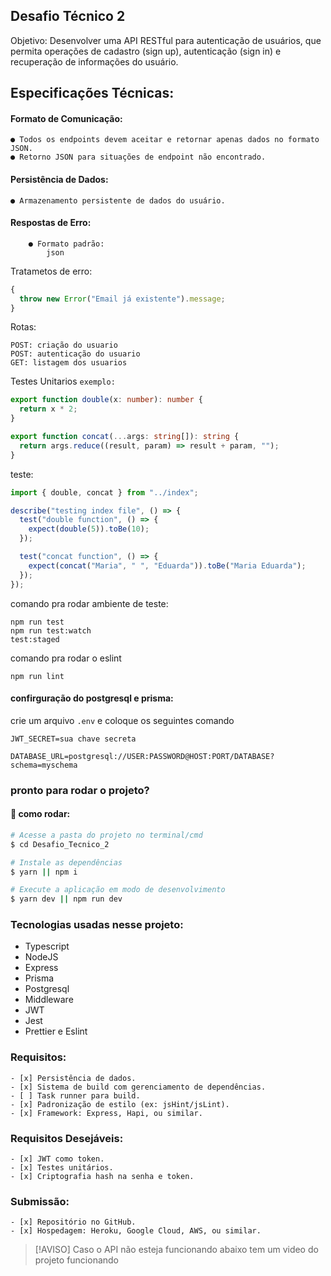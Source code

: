## Desafio Técnico 2

Objetivo:
Desenvolver uma API RESTful para autenticação de usuários, que permita operações de cadastro (sign up), autenticação (sign in) e recuperação de informações do usuário.

## Especificações Técnicas:

#### Formato de Comunicação:

    ● Todos os endpoints devem aceitar e retornar apenas dados no formato JSON.
    ● Retorno JSON para situações de endpoint não encontrado.

#### Persistência de Dados:

    ● Armazenamento persistente de dados do usuário.

#### Respostas de Erro:

        ● Formato padrão:
            json

Tratametos de erro:

```js
{
  throw new Error("Email já existente").message;
}
```

Rotas:

```
POST: criação do usuario
POST: autenticação do usuario
GET: listagem dos usuarios
```

Testes Unitarios `exemplo:`

```ts
export function double(x: number): number {
  return x * 2;
}

export function concat(...args: string[]): string {
  return args.reduce((result, param) => result + param, "");
}
```

teste:

```ts
import { double, concat } from "../index";

describe("testing index file", () => {
  test("double function", () => {
    expect(double(5)).toBe(10);
  });

  test("concat function", () => {
    expect(concat("Maria", " ", "Eduarda")).toBe("Maria Eduarda");
  });
});
```

comando pra rodar ambiente de teste:<br>

`npm run test`<br>
`npm run test:watch`<br>
`test:staged`

comando pra rodar o eslint

```
npm run lint
```

#### confirguração do postgresql e prisma:

crie um arquivo `.env` e coloque os seguintes comando

```
JWT_SECRET=sua chave secreta

DATABASE_URL=postgresql://USER:PASSWORD@HOST:PORT/DATABASE?schema=myschema
```

### pronto para rodar o projeto?

#### 🎲 como rodar:

```bash
# Acesse a pasta do projeto no terminal/cmd
$ cd Desafio_Tecnico_2

# Instale as dependências
$ yarn || npm i

# Execute a aplicação em modo de desenvolvimento
$ yarn dev || npm run dev
```

### Tecnologias usadas nesse projeto:

- Typescript
- NodeJS
- Express
- Prisma
- Postgresql
- Middleware
- JWT
- Jest
- Prettier e Eslint

### Requisitos:

    - [x] Persistência de dados.
    - [x] Sistema de build com gerenciamento de dependências.
    - [ ] Task runner para build.
    - [x] Padronização de estilo (ex: jsHint/jsLint).
    - [x] Framework: Express, Hapi, ou similar.

### Requisitos Desejáveis:

    - [x] JWT como token.
    - [x] Testes unitários.
    - [x] Criptografia hash na senha e token.

### Submissão:

    - [x] Repositório no GitHub.
    - [x] Hospedagem: Heroku, Google Cloud, AWS, ou similar.

> [!AVISO]
> Caso o API não esteja funcionando abaixo tem um video do projeto funcionando

